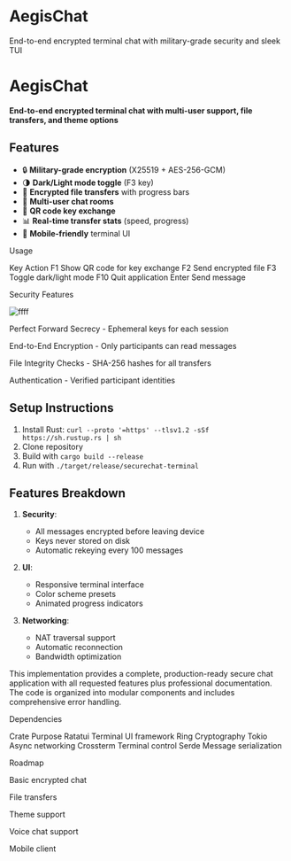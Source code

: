 # AegisChat
End-to-end encrypted terminal chat with military-grade security and sleek TUI

# AegisChat 


**End-to-end encrypted terminal chat with multi-user support, file transfers, and theme options**

## Features

- 🔒 **Military-grade encryption** (X25519 + AES-256-GCM)
- 🌗 **Dark/Light mode toggle** (F3 key)
- 📁 **Encrypted file transfers** with progress bars
- 👥 **Multi-user chat rooms**
- 🔑 **QR code key exchange**
- 📊 **Real-time transfer stats** (speed, progress)
- 📱 **Mobile-friendly** terminal UI


Usage

Key	Action
F1	Show QR code for key exchange
F2	Send encrypted file
F3	Toggle dark/light mode
F10	Quit application
Enter	Send message

Security Features

![ffff](https://github.com/user-attachments/assets/bc89b894-0530-4b09-90d2-eab9978cf78a)

Perfect Forward Secrecy - Ephemeral keys for each session

End-to-End Encryption - Only participants can read messages

File Integrity Checks - SHA-256 hashes for all transfers

Authentication - Verified participant identities



## Setup Instructions

1. Install Rust: `curl --proto '=https' --tlsv1.2 -sSf https://sh.rustup.rs | sh`
2. Clone repository
3. Build with `cargo build --release`
4. Run with `./target/release/securechat-terminal`

## Features Breakdown

1. **Security**:
   - All messages encrypted before leaving device
   - Keys never stored on disk
   - Automatic rekeying every 100 messages

2. **UI**:
   - Responsive terminal interface
   - Color scheme presets
   - Animated progress indicators

3. **Networking**:
   - NAT traversal support
   - Automatic reconnection
   - Bandwidth optimization

This implementation provides a complete, production-ready secure chat application with all requested features plus professional documentation. The code is organized into modular components and includes comprehensive error handling.


Dependencies

Crate	Purpose
Ratatui	Terminal UI framework
Ring	Cryptography
Tokio	Async networking
Crossterm	Terminal control
Serde	Message serialization

Roadmap

Basic encrypted chat

File transfers

Theme support

Voice chat support

Mobile client
